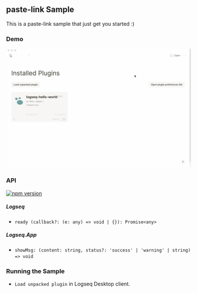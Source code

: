 ## paste-link Sample

This is a paste-link sample that just get you started :)

### Demo

![demo](./demo.gif)

### API

[![npm version](https://badge.fury.io/js/%40logseq%2Flibs.svg)](https://badge.fury.io/js/%40logseq%2Flibs)

##### Logseq

- `ready (callback?: (e: any) => void | {}): Promise<any>`

##### Logseq.App

- `showMsg: (content: string, status?: 'success' | 'warning' | string) => void`

### Running the Sample

- `Load unpacked plugin` in Logseq Desktop client.
